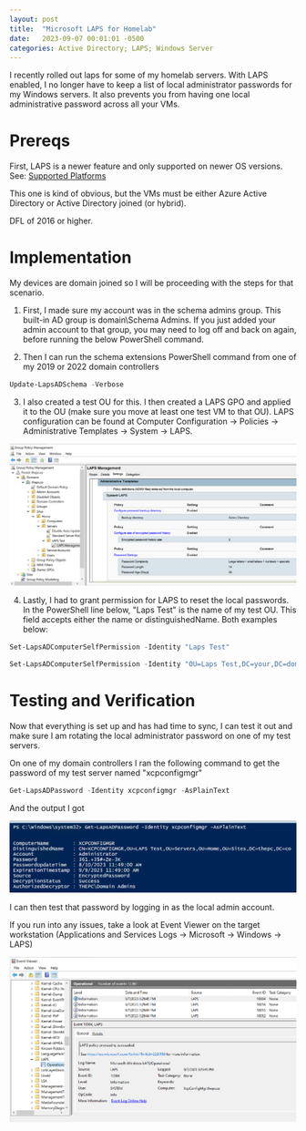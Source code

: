 ```yaml
---
layout: post
title:  "Microsoft LAPS for Homelab"
date:   2023-09-07 00:01:01 -0500
categories: Active Directory; LAPS; Windows Server
---
```


I recently rolled out laps for some of my homelab servers. With LAPS enabled, I no longer have to keep a list of local administrator passwords for my Windows servers. It also prevents you from having one local administrative password across all your VMs.

# Prereqs
First, LAPS is a newer feature and only supported on newer OS versions. See: [Supported Platforms][sp]

This one is kind of obvious, but the VMs must be either Azure Active Directory or Active Directory joined (or hybrid).

DFL of 2016 or higher.

# Implementation

My devices are domain joined so I will be proceeding with the steps for that scenario.

1) First, I made sure my account was in the schema admins group. This built-in AD group is domain\Schema Admins. If you just added your admin account to that group, you may need to log off and back on again, before running the below PowerShell command.

2) Then I can run the schema extensions PowerShell command from one of my 2019 or 2022 domain controllers

```powershell
Update-LapsADSchema -Verbose
```

3) I also created a test OU for this. I then created a LAPS GPO and applied it to the OU (make sure you move at least one test VM to that OU). LAPS configuration can be found at Computer Configuration -> Policies -> Administrative Templates -> System -> LAPS.

![2023-09-07(1).png][LAPS1]

4) Lastly, I had to grant permission for LAPS to reset the local passwords. In the PowerShell line below, "Laps Test" is the name of my test OU. This field accepts either the name or distinguishedName. Both examples below:

```powershell
Set-LapsADComputerSelfPermission -Identity "Laps Test"
```

```powershell
Set-LapsADComputerSelfPermission -Identity "OU=Laps Test,DC=your,DC=domain"
```

# Testing and Verification
Now that everything is set up and has had time to sync, I can test it out and make sure I am rotating the local administrator password on one of my test servers.

On one of my domain controllers I ran the following command to get the password of my test server named "xcpconfigmgr"

```powershell
Get-LapsADPassword -Identity xcpconfigmgr -AsPlainText
```

And the output I got

![2023-09-07(2).png][LAPS2]

I can then test that password by logging in as the local admin account.

If you run into any issues, take a look at Event Viewer on the target workstation (Applications and Services Logs -> Microsoft -> Windows -> LAPS)

![2023-09-07(3).png][LAPS3]

<!--URL Block-->
[sp]: https://learn.microsoft.com/en-us/windows-server/identity/laps/laps-overview#windows-laps-supported-platforms-and-azure-ad-laps-preview-status

<!--Picture Block-->
[LAPS1]: /img/2023-09-07(1).png "GPO"
[LAPS2]: /img/2023-09-07(2).png "PowerShell output"
[LAPS3]: /img/2023-09-07(3).png "Event Viewer"